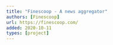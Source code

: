 ```yaml
---
title: "Finescoop - A news aggregator"
authors: [Finescoop]
url: https://finescoop.com/
added: 2020-10-11
types: [project]
---
```

